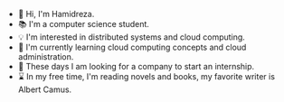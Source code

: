 
- 👋 Hi, I'm Hamidreza.
- :books: I'm a computer science student.
- :bulb: I'm interested in distributed systems and cloud computing.
- 🌱 I'm currently learning cloud computing concepts and cloud administration.
- 👀 These days I am looking for a company to start an internship.
- :hourglass: In my free time, I'm reading novels and books, my favorite writer is Albert Camus.
